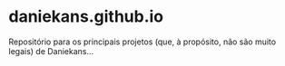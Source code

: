 ﻿# daniekans.github.io

Repositório para os principais projetos (que, à propósito, não são muito legais) de Daniekans...
